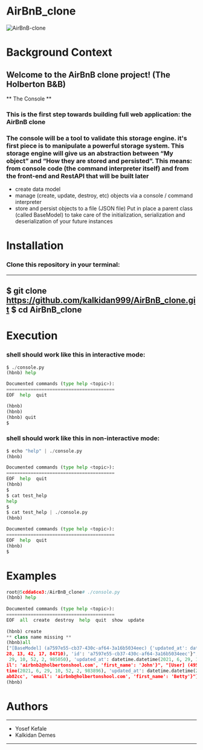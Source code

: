 # AirBnB_clone
![AirBnB-clone](https://user-images.githubusercontent.com/45605340/123508318-7b8d7680-d623-11eb-8a71-0766401ea648.png)
# Background Context
## Welcome to the AirBnB clone project! (The Holberton B&B)
** The Console **
### This is the first step towards building full web application: the AirBnB clone
### The console will be a tool to validate this storage engine. it's first piece is to manipulate a powerful storage system. This storage engine will give us an abstraction between “My object” and “How they are stored and persisted”. This means: from console code (the command interpreter itself) and from the front-end and RestAPI that will be built later
   * create data model
   * manage (create, update, destroy, etc) objects via a console / command interpreter
   * store and persist objects to a file (JSON file)
    Put in place a parent class (called BaseModel) to take care of the initialization, serialization and deserialization of your future instances
# Installation
### Clone this repository in your terminal:
***

$ git clone https://github.com/kalkidan999/AirBnB_clone.git
$ cd AirBnB_clone
---
# Execution
### shell should work like this in interactive mode:
```Python
$ ./console.py
(hbnb) help

Documented commands (type help <topic>):
========================================
EOF  help  quit

(hbnb) 
(hbnb) 
(hbnb) quit
$
```
### shell should work like this in non-interactive mode:
```Python
$ echo "help" | ./console.py
(hbnb)

Documented commands (type help <topic>):
========================================
EOF  help  quit
(hbnb) 
$
$ cat test_help
help
$
$ cat test_help | ./console.py
(hbnb)

Documented commands (type help <topic>):
========================================
EOF  help  quit
(hbnb) 
$
```
# Examples
``` Python
root@5cdda6ce3:/AirBnB_clone# ./console.py                                                                                                                   
(hbnb) help                                                                                                                                                     
                                                                                                                                                                
Documented commands (type help <topic>):                                                                                                                        
========================================                                                                                                                        
EOF  all  create  destroy  help  quit  show  update                                                                                                             
                                                                                                                                                                
(hbnb) create                                                                                                                                                   
** class name missing **                                                                                                                                        
(hbnb)all                                                                                                                                                       
["[BaseModel] (a7597e55-cb37-430c-af64-3a16b5034eec) {'updated_at': datetime.datetime(2021, 6, 28, 13, 42, 17, 84996), 'created_at': datetime.datetime(2021, 6, 
28, 13, 42, 17, 84710), 'id': 'a7597e55-cb37-430c-af64-3a16b5034eec'}", "[User] (f6bbe82d-4e2d-4001-8704-3e32b60527e2) {'created_at': datetime.datetime(2021, 6,
 29, 10, 52, 2, 985050), 'updated_at': datetime.datetime(2021, 6, 29, 10, 52, 2, 985648), 'password': 'root', 'id': 'f6bbe82d-4e2d-4001-8704-3e32b60527e2', 'ema
il': 'airbnb2@holbertonshool.com', 'first_name': 'John'}", "[User] (49500758-b987-465b-9f06-116580ab82cc) {'last_name': 'Holberton', 'created_at': datetime.date
time(2021, 6, 29, 10, 52, 2, 983896), 'updated_at': datetime.datetime(2021, 6, 29, 10, 52, 2, 984243), 'password': 'root', 'id': '49500758-b987-465b-9f06-116580
ab82cc', 'email': 'airbnb@holbertonshool.com', 'first_name': 'Betty'}"]                                                                                         
(hbnb)                                                                                                                                                          
 ```  
# Authors
***
  * Yosef Kefale
  * Kalkidan Demes
---
